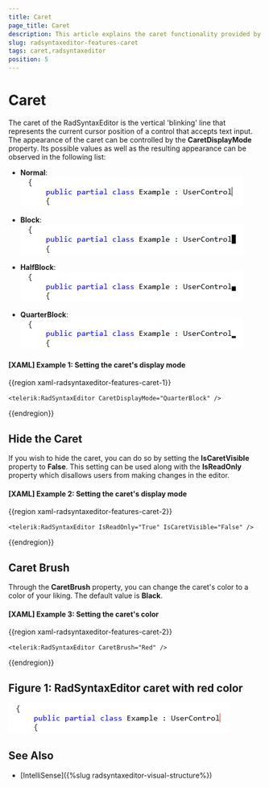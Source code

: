 ```yaml
---
title: Caret
page_title: Caret
description: This article explains the caret functionality provided by the RadSyntaxEditor control.
slug: radsyntaxeditor-features-caret
tags: caret,radsyntaxeditor
position: 5
---
```


# Caret

The caret of the RadSyntaxEditor is the vertical 'blinking' line that represents the current cursor position of a control that accepts text input. The appearance of the caret can be controlled by the **CaretDisplayMode** property. Its possible values as well as the resulting appearance can be observed in the following list:

* **Normal**: ![RadSyntaxEditor caret normal display mode](images/syntaxeditor-caret-normal.png)

* **Block**: ![RadSyntaxEditor caret normal display mode](images/syntaxeditor-caret-block.png)

* **HalfBlock**: ![RadSyntaxEditor caret normal display mode](images/syntaxeditor-caret-half-block.png)

* **QuarterBlock**: ![RadSyntaxEditor caret normal display mode](images/syntaxeditor-caret-quarter-block.png)

#### __[XAML] Example 1: Setting the caret's display mode__
{{region xaml-radsyntaxeditor-features-caret-1}}
    
    <telerik:RadSyntaxEditor CaretDisplayMode="QuarterBlock" />
{{endregion}}

## Hide the Caret

If you wish to hide the caret, you can do so by setting the **IsCaretVisible** property to **False**. This setting can be used along with the **IsReadOnly** property which disallows users from making changes in the editor.

#### __[XAML] Example 2: Setting the caret's display mode__
{{region xaml-radsyntaxeditor-features-caret-2}}
    
    <telerik:RadSyntaxEditor IsReadOnly="True" IsCaretVisible="False" />
{{endregion}}

## Caret Brush

Through the **CaretBrush** property, you can change the caret's color to a color of your liking. The default value is **Black**.

#### __[XAML] Example 3: Setting the caret's color__
{{region xaml-radsyntaxeditor-features-caret-2}}

    <telerik:RadSyntaxEditor CaretBrush="Red" />
{{endregion}}

## Figure 1: RadSyntaxEditor caret with red color

![RadSyntaxEditor caret with red color](images/syntaxeditor-caret-red.png)

## See Also

* [IntelliSense]({%slug radsyntaxeditor-visual-structure%})